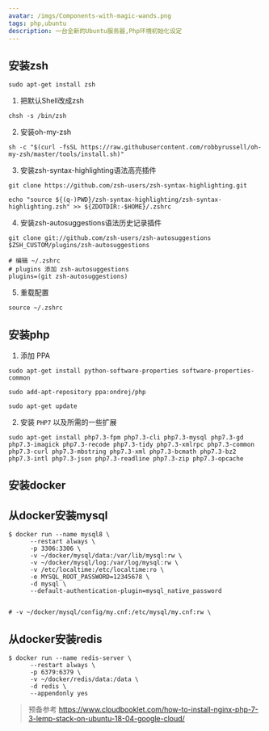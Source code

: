 ```yaml
---
avatar: /imgs/Components-with-magic-wands.png
tags: php,ubuntu
description: 一台全新的Ubuntu服务器,Php环境初始化设定
---
```

## 安装zsh

```
sudo apt-get install zsh
```

1. 把默认Shell改成zsh

```
chsh -s /bin/zsh
```

2. 安装oh-my-zsh

```
sh -c "$(curl -fsSL https://raw.githubusercontent.com/robbyrussell/oh-my-zsh/master/tools/install.sh)"
```

3. 安装zsh-syntax-highlighting语法高亮插件

```
git clone https://github.com/zsh-users/zsh-syntax-highlighting.git

echo "source ${(q-)PWD}/zsh-syntax-highlighting/zsh-syntax-highlighting.zsh" >> ${ZDOTDIR:-$HOME}/.zshrc
```

4. 安装zsh-autosuggestions语法历史记录插件

```
git clone git://github.com/zsh-users/zsh-autosuggestions $ZSH_CUSTOM/plugins/zsh-autosuggestions

# 编辑 ~/.zshrc
# plugins 添加 zsh-autosuggestions
plugins=(git zsh-autosuggestions)

```

5. 重载配置

```
source ~/.zshrc
```

## 安装php
1. 添加 PPA
```
sudo apt-get install python-software-properties software-properties-common

sudo add-apt-repository ppa:ondrej/php

sudo apt-get update
```

2. 安装 `PHP7` 以及所需的一些扩展
```
sudo apt-get install php7.3-fpm php7.3-cli php7.3-mysql php7.3-gd php7.3-imagick php7.3-recode php7.3-tidy php7.3-xmlrpc php7.3-common php7.3-curl php7.3-mbstring php7.3-xml php7.3-bcmath php7.3-bz2 php7.3-intl php7.3-json php7.3-readline php7.3-zip php7.3-opcache
```

## 安装docker

## 从docker安装mysql
```
$ docker run --name mysql8 \
      --restart always \
      -p 3306:3306 \
      -v ~/docker/mysql/data:/var/lib/mysql:rw \
      -v ~/docker/mysql/log:/var/log/mysql:rw \
      -v /etc/localtime:/etc/localtime:ro \
      -e MYSQL_ROOT_PASSWORD=12345678 \
      -d mysql \
      --default-authentication-plugin=mysql_native_password
      
      
# -v ~/docker/mysql/config/my.cnf:/etc/mysql/my.cnf:rw \

```

## 从docker安装redis
```
$ docker run --name redis-server \
      --restart always \
      -p 6379:6379 \
      -v ~/docker/redis/data:/data \
      -d redis \
      --appendonly yes
```


> 预备参考 https://www.cloudbooklet.com/how-to-install-nginx-php-7-3-lemp-stack-on-ubuntu-18-04-google-cloud/
